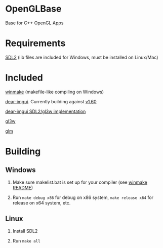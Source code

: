 # OpenGLBase
Base for C++ OpenGL Apps

# Requirements
[SDL2](https://www.libsdl.org/download-2.0.php) (lib files are included for Windows, must be installed on Linux/Mac)

# Included
[winmake](https://github.com/LAK132/winmake) (makefile-like compiling on Windows)

[dear-imgui](https://github.com/ocornut/imgui). Currently building against [v1.60](https://github.com/ocornut/imgui/releases/tag/v1.60)

[dear-imgui SDL2/gl3w implementation](https://github.com/ocornut/imgui/tree/master/examples/sdl_opengl3_example)

[gl3w](https://github.com/skaslev/gl3w)

[glm](https://glm.g-truc.net/0.9.8/index.html)

# Building

## Windows

1. Make sure makelist.bat is set up for your compiler (see [winmake README](https://github.com/LAK132/winmake/blob/master/README.md))

2. Run `make debug x86` for debug on x86 system, `make release x64` for release on x64 system, etc.

## Linux

1. Install SDL2

2. Run `make all`
